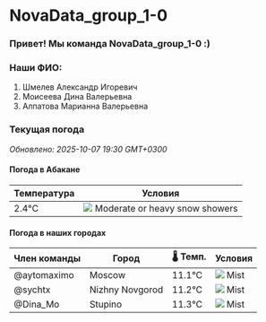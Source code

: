 # NovaData_group_1-0
### Привет! Мы команда NovaData_group_1-0 :)

### Наши ФИО:
1. Шмелев Александр Игоревич
2. Моисеева Дина Валерьевна
3. Алпатова Марианна Валерьевна

### Текущая погода
<!-- WEATHER:START -->
_Обновлено: 2025-10-07 19:30 GMT+0300_

#### Погода в Абакане

| Температура | Условия |
|-------------|----------|
| 2.4°C     | ![](https://cdn.weatherapi.com/weather/64x64/night/371.png) Moderate or heavy snow showers |

#### Погода в наших городах

| Член команды  | Город               | 🌡️ Темп.  | Условия          |
|---------------|---------------------|-----------|--------------------|
| @aytomaximo    | Moscow              |   11.1°C | ![](https://cdn.weatherapi.com/weather/64x64/night/143.png) Mist         |
| @sychtx        | Nizhny Novgorod     |   11.2°C | ![](https://cdn.weatherapi.com/weather/64x64/night/143.png) Mist         |
| @Dina_Mo       | Stupino             |   11.3°C | ![](https://cdn.weatherapi.com/weather/64x64/night/143.png) Mist         |

<!-- WEATHER:END -->
